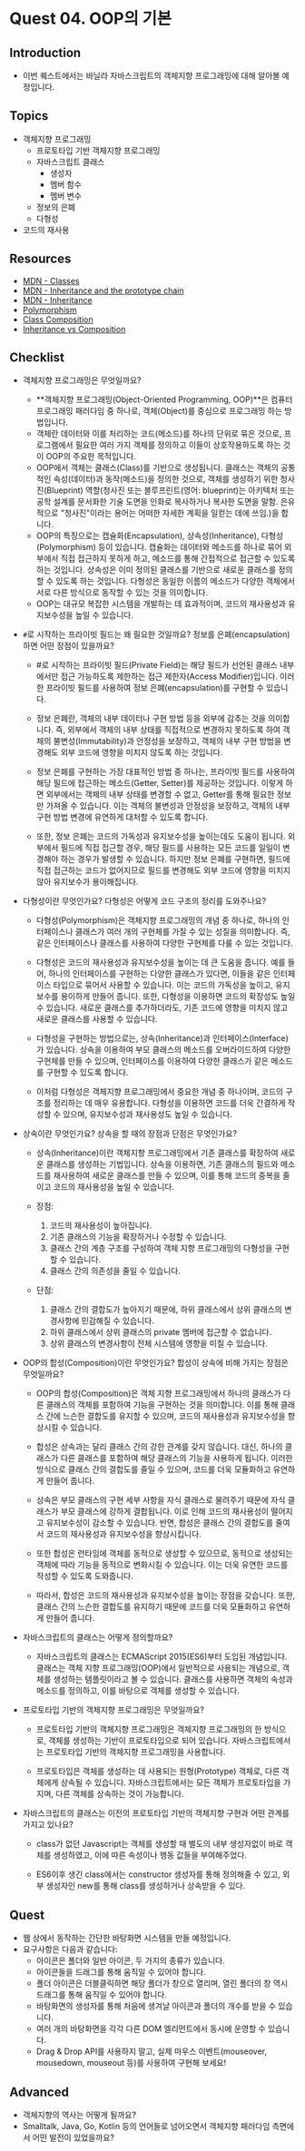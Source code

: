 # Quest 04. OOP의 기본

## Introduction
* 이번 퀘스트에서는 바닐라 자바스크립트의 객체지향 프로그래밍에 대해 알아볼 예정입니다.

## Topics
* 객체지향 프로그래밍
  * 프로토타입 기반 객체지향 프로그래밍
  * 자바스크립트 클래스
    * 생성자
    * 멤버 함수
    * 멤버 변수
  * 정보의 은폐
  * 다형성
* 코드의 재사용

## Resources
* [MDN - Classes](https://developer.mozilla.org/ko/docs/Web/JavaScript/Reference/Classes)
* [MDN - Inheritance and the prototype chain](https://developer.mozilla.org/ko/docs/Web/JavaScript/Inheritance_and_the_prototype_chain)
* [MDN - Inheritance](https://developer.mozilla.org/ko/docs/Learn/JavaScript/Objects/Inheritance)
* [Polymorphism](https://medium.com/@viktor.kukurba/object-oriented-programming-in-javascript-3-polymorphism-fb564c9f1ce8)
* [Class Composition](https://alligator.io/js/class-composition/)
* [Inheritance vs Composition](https://woowacourse.github.io/javable/post/2020-05-18-inheritance-vs-composition/)

## Checklist
* 객체지향 프로그래밍은 무엇일까요?
  - **객체지향 프로그래밍(Object-Oriented Programming, OOP)**은 컴퓨터 프로그래밍 패러다임 중 하나로, 객체(Object)를 중심으로 프로그래밍 하는 방법입니다.
  - 객체란 데이터와 이를 처리하는 코드(메소드)를 하나의 단위로 묶은 것으로, 프로그램에서 필요한 여러 가지 객체를 정의하고 이들이
  상호작용하도록 하는 것이 OOP의 주요한 목적입니다.
  - OOP에서 객체는 클래스(Class)를 기반으로 생성됩니다. 클래스는 객체의 공통적인 속성(데이터)과 동작(메소드)을 정의한 것으로,
  객체를 생성하기 위한 청사진(Blueprint) 역할(청사진 또는 블루프린트(영어: blueprint)는 아키텍처 또는 공학 설계를 문서화한 기술 도면을 인화로 복사하거나 복사한 도면을 말함. 은유적으로 "청사진"이라는 용어는 어떠한 자세한 계획을 일컫는 데에 쓰임.)을 합니다.
  - OOP의 특징으로는 캡슐화(Encapsulation), 상속성(Inheritance), 다형성(Polymorphism) 등이 있습니다. 캡슐화는 데이터와
  메소드를 하나로 묶어 외부에서 직접 접근하지 못하게 하고, 메소드를 통해 간접적으로 접근할 수 있도록 하는 것입니다.
  상속성은 이미 정의된 클래스를 기반으로 새로운 클래스를 정의할 수 있도록 하는 것입니다. 다형성은 동일한 이름의 메소드가 다양한
  객체에서 서로 다른 방식으로 동작할 수 있는 것을 의미합니다.
  - OOP는 대규모 복잡한 시스템을 개발하는 데 효과적이며, 코드의 재사용성과 유지보수성을 높일 수 있습니다.

* `#`로 시작하는 프라이빗 필드는 왜 필요한 것일까요? 정보를 은폐(encapsulation)하면 어떤 장점이 있을까요?
  - #로 시작하는 프라이빗 필드(Private Field)는 해당 필드가 선언된 클래스 내부에서만 접근 가능하도록 제한하는 접근 제한자(Access Modifier)입니다. 이러한 프라이빗 필드를 사용하여 정보 은폐(encapsulation)를 구현할 수 있습니다.

  - 정보 은폐란, 객체의 내부 데이터나 구현 방법 등을 외부에 감추는 것을 의미합니다. 즉, 외부에서 객체의 내부 상태를 직접적으로 변경하지 못하도록 하여 객체의 불변성(Immutability)과 안정성을 보장하고, 객체의 내부 구현 방법을 변경해도 외부 코드에 영향을 미치지 않도록 하는 것입니다.

  - 정보 은폐를 구현하는 가장 대표적인 방법 중 하나는, 프라이빗 필드를 사용하여 해당 필드에 접근하는 메소드(Getter, Setter)를 제공하는 것입니다. 이렇게 하면 외부에서는 객체의 내부 상태를 변경할 수 없고, Getter를 통해 필요한 정보만 가져올 수 있습니다. 이는 객체의 불변성과 안정성을 보장하고, 객체의 내부 구현 방법 변경에 유연하게 대처할 수 있도록 합니다.

  - 또한, 정보 은폐는 코드의 가독성과 유지보수성을 높이는데도 도움이 됩니다. 외부에서 필드에 직접 접근할 경우, 해당 필드를 사용하는 모든 코드를 일일이 변경해야 하는 경우가 발생할 수 있습니다. 하지만 정보 은폐를 구현하면, 필드에 직접 접근하는 코드가 없어지므로 필드를 변경해도 외부 코드에 영향을 미치지 않아 유지보수가 용이해집니다.

* 다형성이란 무엇인가요? 다형성은 어떻게 코드 구조의 정리를 도와주나요?
  - 다형성(Polymorphism)은 객체지향 프로그래밍의 개념 중 하나로, 하나의 인터페이스나 클래스가 여러 개의 구현체를 가질 수 있는 성질을 의미합니다. 즉, 같은 인터페이스나 클래스를 사용하여 다양한 구현체를 다룰 수 있는 것입니다.

  - 다형성은 코드의 재사용성과 유지보수성을 높이는 데 큰 도움을 줍니다. 예를 들어, 하나의 인터페이스를 구현하는 다양한 클래스가 있다면, 이들을 같은 인터페이스 타입으로 묶어서 사용할 수 있습니다. 이는 코드의 가독성을 높이고, 유지보수를 용이하게 만들어 줍니다. 또한, 다형성을 이용하면 코드의 확장성도 높일 수 있습니다. 새로운 클래스를 추가하더라도, 기존 코드에 영향을 미치지 않고 새로운 클래스를 사용할 수 있습니다.

  - 다형성을 구현하는 방법으로는, 상속(Inheritance)과 인터페이스(Interface)가 있습니다. 상속을 이용하여 부모 클래스의 메소드를 오버라이드하여 다양한 구현체를 만들 수 있으며, 인터페이스를 이용하여 다양한 클래스가 같은 메소드를 구현할 수 있도록 합니다.

  - 이처럼 다형성은 객체지향 프로그래밍에서 중요한 개념 중 하나이며, 코드의 구조를 정리하는 데 매우 유용합니다. 다형성을 이용하면 코드를 더욱 간결하게 작성할 수 있으며, 유지보수성과 재사용성도 높일 수 있습니다.

* 상속이란 무엇인가요? 상속을 할 때의 장점과 단점은 무엇인가요?
  - 상속(Inheritance)이란 객체지향 프로그래밍에서 기존 클래스를 확장하여 새로운 클래스를 생성하는 기법입니다. 상속을 이용하면, 기존 클래스의 필드와 메소드를 재사용하여 새로운 클래스를 만들 수 있으며, 이를 통해 코드의 중복을 줄이고 코드의 재사용성을 높일 수 있습니다.

  - 장점:
      1. 코드의 재사용성이 높아집니다.
      2. 기존 클래스의 기능을 확장하거나 수정할 수 있습니다.
      3. 클래스 간의 계층 구조를 구성하여 객체 지향 프로그래밍의 다형성을 구현할 수 있습니다.
      4. 클래스 간의 의존성을 줄일 수 있습니다.

  - 단점:
      1. 클래스 간의 결합도가 높아지기 때문에, 하위 클래스에서 상위 클래스의 변경사항에 민감해질 수 있습니다.
      2. 하위 클래스에서 상위 클래스의 private 멤버에 접근할 수 없습니다.
      3. 상위 클래스의 변경사항이 전체 시스템에 영향을 미칠 수 있습니다.

* OOP의 합성(Composition)이란 무엇인가요? 합성이 상속에 비해 가지는 장점은 무엇일까요?
  - OOP의 합성(Composition)은 객체 지향 프로그래밍에서 하나의 클래스가 다른 클래스의 객체를 포함하여 기능을 구현하는 것을 의미합니다. 이를 통해 클래스 간에 느슨한 결합도를 유지할 수 있으며, 코드의 재사용성과 유지보수성을 향상시킬 수 있습니다.

  - 합성은 상속과는 달리 클래스 간의 강한 관계를 갖지 않습니다. 대신, 하나의 클래스가 다른 클래스를 포함하여 해당 클래스의 기능을 사용하게 됩니다. 이러한 방식으로 클래스 간의 결합도를 줄일 수 있으며, 코드를 더욱 모듈화하고 유연하게 만들어 줍니다. 

  - 상속은 부모 클래스의 구현 세부 사항을 자식 클래스로 물려주기 때문에 자식 클래스가 부모 클래스에 강하게 결합됩니다. 이로 인해 코드의 재사용성이 떨어지고 유지보수성이 감소할 수 있습니다. 반면, 합성은 클래스 간의 결합도를 줄여서 코드의 재사용성과 유지보수성을 향상시킵니다.

  - 또한 합성은 런타임에 객체를 동적으로 생성할 수 있으므로, 동적으로 생성되는 객체에 따라 기능을 동적으로 변화시킬 수 있습니다. 이는 더욱 유연한 코드를 작성할 수 있도록 도와줍니다.

  - 따라서, 합성은 코드의 재사용성과 유지보수성을 높이는 장점을 갖습니다. 또한, 클래스 간의 느슨한 결합도를 유지하기 때문에 코드를 더욱 모듈화하고 유연하게 만들어 줍니다.

* 자바스크립트의 클래스는 어떻게 정의할까요?
  - 자바스크립트의 클래스는 ECMAScript 2015(ES6)부터 도입된 개념입니다. 클래스는 객체 지향 프로그래밍(OOP)에서 일반적으로 사용되는 개념으로, 객체를 생성하는 템플릿이라고 볼 수 있습니다. 클래스를 사용하면 객체의 속성과 메소드를 정의하고, 이를 바탕으로 객체를 생성할 수 있습니다.

* 프로토타입 기반의 객체지향 프로그래밍은 무엇일까요?
  - 프로토타입 기반의 객체지향 프로그래밍은 객체지향 프로그래밍의 한 방식으로, 객체를 생성하는 기반이 프로토타입으로 되어 있습니다. 자바스크립트에서는 프로토타입 기반의 객체지향 프로그래밍을 사용합니다.
  
  - 프로토타입은 객체를 생성하는 데 사용되는 원형(Prototype) 객체로, 다른 객체에게 상속될 수 있습니다.
  자바스크립트에서는 모든 객체가 프로토타입을 가지며, 다른 객체를 상속하는 것이 가능합니다.
* 자바스크립트의 클래스는 이전의 프로토타입 기반의 객체지향 구현과 어떤 관계를 가지고 있나요?
  - class가 없던 Javascript는 객체를 생성할 때 별도의 내부 생성자없이 바로 객체를 생성하였고, 이에 따른 속성이나 행동 값들을 부여해주었다.

  - ES6이후 생긴 class에서는 constructor 생성자를 통해 정의해줄 수 있고, 외부 생성자인 new를 통해 class를 생성하거나 상속받을 수 있다.
  
## Quest
* 웹 상에서 동작하는 간단한 바탕화면 시스템을 만들 예정입니다.
* 요구사항은 다음과 같습니다:
  * 아이콘은 폴더와 일반 아이콘, 두 가지의 종류가 있습니다.
  * 아이콘들을 드래그를 통해 움직일 수 있어야 합니다.
  * 폴더 아이콘은 더블클릭하면 해당 폴더가 창으로 열리며, 열린 폴더의 창 역시 드래그를 통해 움직일 수 있어야 합니다.
  * 바탕화면의 생성자를 통해 처음에 생겨날 아이콘과 폴더의 개수를 받을 수 있습니다.
  * 여러 개의 바탕화면을 각각 다른 DOM 엘리먼트에서 동시에 운영할 수 있습니다.
  * Drag & Drop API를 사용하지 말고, 실제 마우스 이벤트(mouseover, mousedown, mouseout 등)를 사용하여 구현해 보세요!

## Advanced
* 객체지향의 역사는 어떻게 될까요?
* Smalltalk, Java, Go, Kotlin 등의 언어들로 넘어오면서 객체지향 패러다임 측면에서 어떤 발전이 있었을까요?
